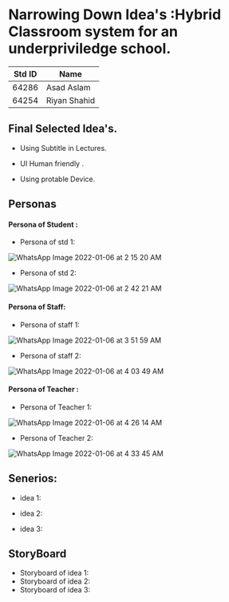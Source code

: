 # Narrowing Down Idea's :Hybrid Classroom system for an underpriviledge school.

|**Std ID**|**Name**|
|:---:|------|
|64286|Asad Aslam|
|64254|Riyan Shahid|


## Final Selected Idea's.

* Using Subtitle in Lectures.

* UI Human friendly .

* Using protable Device.


## Personas 

 ####  Persona of Student :
 
 * Persona of std 1:
 
 ![WhatsApp Image 2022-01-06 at 2 15 20 AM](https://user-images.githubusercontent.com/92552475/148365250-10edcefb-2330-43c9-a193-e295e4141986.jpeg)

 * Persona of std 2:
 
 ![WhatsApp Image 2022-01-06 at 2 42 21 AM](https://user-images.githubusercontent.com/65994423/148363633-5d0a9226-49f7-425b-8c63-8f868aaf68c6.jpeg)


#### Persona of Staff:
 * Persona of staff 1:
 
 ![WhatsApp Image 2022-01-06 at 3 51 59 AM](https://user-images.githubusercontent.com/92552475/148365346-c23faca6-3a5a-4e29-8677-14df184a9357.jpeg)

 * Persona of staff 2:
 
 ![WhatsApp Image 2022-01-06 at 4 03 49 AM](https://user-images.githubusercontent.com/65994423/148363712-d415fd50-d7d5-429e-8f4b-df003f3dbb79.jpeg)


#### Persona of Teacher :
 * Persona of Teacher 1:
 
 ![WhatsApp Image 2022-01-06 at 4 26 14 AM](https://user-images.githubusercontent.com/65994423/148364509-7156ad7e-5642-495c-bfa0-c233ebe3647f.jpeg)

 
 * Persona of Teacher 2:
 
![WhatsApp Image 2022-01-06 at 4 33 45 AM](https://user-images.githubusercontent.com/92552475/148365397-3b82a70e-dd81-4be2-aa40-6ba73c14f406.jpeg)


## Senerios:

* idea 1:
  
  
* idea 2:
* idea 3:


## StoryBoard

* Storyboard of idea 1:
* Storyboard of idea 2:
* Storyboard of idea 3:

